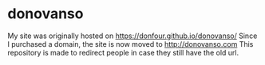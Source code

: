 # donovanso

My site was originally hosted on https://donfour.github.io/donovanso/
Since I purchased a domain, the site is now moved to http://donovanso.com
This repository is made to redirect people in case they still have the old url.
